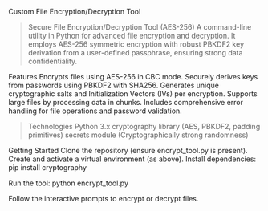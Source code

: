 Custom File Encryption/Decryption Tool

> Secure File Encryption/Decryption Tool (AES-256)
A command-line utility in Python for advanced file encryption and decryption. It employs AES-256 symmetric encryption
with robust PBKDF2 key derivation from a user-defined passphrase, ensuring strong data confidentiality.

 Features
Encrypts files using AES-256 in CBC mode.
Securely derives keys from passwords using PBKDF2 with SHA256.
Generates unique cryptographic salts and Initialization Vectors (IVs) per encryption.
Supports large files by processing data in chunks.
Includes comprehensive error handling for file operations and password validation.

> Technologies
Python 3.x
cryptography library (AES, PBKDF2, padding primitives)
secrets module (Cryptographically strong randomness)

 Getting Started
Clone the repository (ensure encrypt_tool.py is present).
Create and activate a virtual environment (as above).
Install dependencies:
pip install cryptography

Run the tool:
python encrypt_tool.py

Follow the interactive prompts to encrypt or decrypt files.
